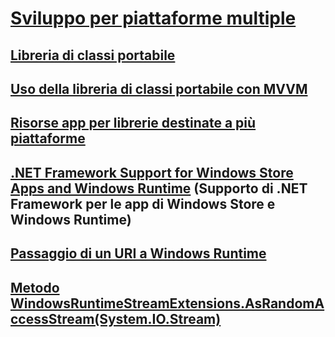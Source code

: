 # [Sviluppo per piattaforme multiple](index.md)
## [Libreria di classi portabile](cross-platform-development-with-the-portable-class-library.md)
## [Uso della libreria di classi portabile con MVVM](using-portable-class-library-with-model-view-view-model.md)
## [Risorse app per librerie destinate a più piattaforme](app-resources-for-libraries-that-target-multiple-platforms.md)
## [.NET Framework Support for Windows Store Apps and Windows Runtime](support-for-windows-store-apps-and-windows-runtime.md) (Supporto di .NET Framework per le app di Windows Store e Windows Runtime)
## [Passaggio di un URI a Windows Runtime](passing-a-uri-to-the-windows-runtime.md)
## [Metodo WindowsRuntimeStreamExtensions.AsRandomAccessStream(System.IO.Stream)](windowsruntimestreamextensions-asrandomaccessstream-method.md)

